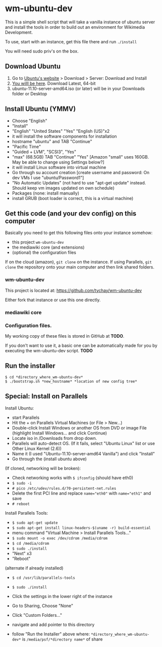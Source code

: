wm-ubuntu-dev
=============

This is a simple shell script that will take a vanilla instance of ubuntu server
and install the tools in order to build out an environment for Wikimedia
Development.

To use, start with an instance, get this file there and run `./install`

You will need sudo priv's on the box.


## Download Ubuntu

1. Go to [Ubuntu's website](http://www.ubuntu.com/) > Download > Server: Download and Install 
2. [You willl be here](http://www.ubuntu.com/download/server/download). Download Latest, 64-bit
3. ubuntu-11.10-server-amd64.iso (or later) will be in your Downloads folder or Desktop

## Install Ubuntu (YMMV)

- Choose "English"
- "Install"
- "English" "United States" "Yes" "English (US)"x2
- it will install the software components for installation
- hostname "ubuntu" and TAB "Continue"
- "Pacific Time"
- "Guided + LVM", "SCSI3", "Yes"
- "max" (68.5GB) TAB "Continue" "Yes" [Amazon "small" uses 160GB. May be able to change using Settings below?]
- it will install Linux software into virtual machine
- Go through su account creation [create username and password: On dev VMs I use "ubuntu/Password1"]
- "No Automatic Updates" (not hard to use "apt-get update" instead. Should keep vm images updated on own schedule)
- Packages (none: install manually)
- install GRUB (boot loader is correct, this is a virtual machine)

## Get this code  (and your dev config) on this computer

Basically you need to get this following files onto your instance somehow:

- this project `wm-ubuntu-dev` 
- the mediawiki core (and extensions)
- (optional) the configuration files

If on the cloud (amazon), `git clone`  on the instance. If using Parallels,
`git clone` the repository onto your main computer and then link shared folders.

### wm-ubuntu-dev

This project is located at: https://github.com/tychay/wm-ubuntu-dev

Either fork that instance or use this one directly.

### mediawiki core

### Configuration files.

My working copy of these files is stored in GitHub at **TODO**.

If you don't want to use it, a basic one can be automatically made for you by
executing the wm-ubuntu-dev script. **TODO**


## Run the installer

	$ cd *directory_where_wm-ubuntu-dev*
	$ ./bootstrap.sh *new_hostname* *location of new config tree*

## Special: Install on Parallels

Install Ubuntu:

- start Parallels
- Hit the + on Parallels Virtual Machines (or File > New…)
- Double-click Install Windows or another OS from DVD or image File (highlight Install Windows… and click Continue)
- Locate iso in /Downloads from drop down.
- Parallels will auto-detect OS. (If it fails, select "Ubuntu Linux" list or use Other Linux Kernel (2.6))
- Name it (I used "Ubuntu-11.10-server-amd64 Vanilla") and click "Install"
- Go through the (install ubuntu above)

(If cloned, networking will be broken):

- Check networking works with `$ ifconfig` (should have eth0)
- `$ sudo -i`
- `# pico /etc/udev/rules.d/70-persistent-net.rules`
- Delete the first PCI line and replace `name="eth0"` with `name="eth1"` and save
- `# reboot`

Install Parallels Tools:

- `$ sudo apt-get update`
- `$ sudo apt-get install linux-headers-$(uname -r) build-essential`
- menu command "Virtual Machine > Install Parallels Tools…"
- `$ sudo mount -o exec /dev/cdrom /media/cdrom`
- `$ cd /media/cdrom`
- `$ sudo ./install`
- "Next" x3
- "Reboot"

(alternate if already installed)

- `$ cd /usr/lib/parallels-tools`
- `$ sudo ./install`

- Click the settings in the lower right of the instance
- Go to Sharing, Choose "None"
- Click "Custom Folders..."
- navigate and add pointer to this directory
- follow "Run the Installer" above where: `*directory_where_wm-ubuntu-dev*` is `/media/psf/*directory name*` of share
